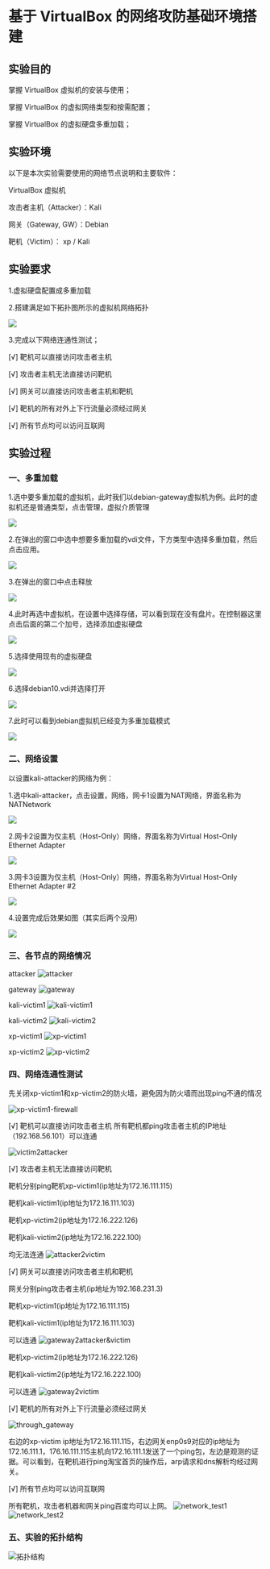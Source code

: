 # 基于 VirtualBox 的网络攻防基础环境搭建

## 实验目的

掌握 VirtualBox 虚拟机的安装与使用；

掌握 VirtualBox 的虚拟网络类型和按需配置；

掌握 VirtualBox 的虚拟硬盘多重加载；

## 实验环境

以下是本次实验需要使用的网络节点说明和主要软件：

VirtualBox 虚拟机

攻击者主机（Attacker）：Kali

网关（Gateway, GW）：Debian

靶机（Victim）： xp / Kali

## 实验要求

1.虚拟硬盘配置成多重加载

2.搭建满足如下拓扑图所示的虚拟机网络拓扑

![ ](images/vb-exp-layout.png)

3.完成以下网络连通性测试；

[√] 靶机可以直接访问攻击者主机

[√] 攻击者主机无法直接访问靶机

[√] 网关可以直接访问攻击者主机和靶机

[√] 靶机的所有对外上下行流量必须经过网关

[√] 所有节点均可以访问互联网

## 实验过程

### 一、多重加载

1.选中要多重加载的虚拟机，此时我们以debian-gateway虚拟机为例。此时的虚拟机还是普通类型，点击管理，虚拟介质管理

![ ](images/多重加载1.png)

2.在弹出的窗口中选中想要多重加载的vdi文件，下方类型中选择多重加载，然后点击应用。

![ ](images/多重加载2.png)

3.在弹出的窗口中点击释放

![ ](images/多重加载3.png)

4.此时再选中虚拟机，在设置中选择存储，可以看到现在没有盘片。在控制器这里点击后面的第二个加号，选择添加虚拟硬盘

![ ](images/多重加载4.png)

5.选择使用现有的虚拟硬盘

![ ](images/多重加载5.png)

6.选择debian10.vdi并选择打开

![ ](images/多重加载6.png)

7.此时可以看到debian虚拟机已经变为多重加载模式

![ ](images/多重加载7.png)

### 二、网络设置

以设置kali-attacker的网络为例：

1.选中kali-attacker，点击设置，网络，网卡1设置为NAT网络，界面名称为NATNetwork

![ ](images/网络设置1.png)

2.网卡2设置为仅主机（Host-Only）网络，界面名称为Virtual Host-Only Ethernet Adapter

![ ](images/网络设置2.png)

3.网卡3设置为仅主机（Host-Only）网络，界面名称为Virtual Host-Only Ethernet Adapter #2

![ ](images/网络设置3.png)

4.设置完成后效果如图（其实后两个没用）

![ ](images/attacker1.png)

### 三、各节点的网络情况

attacker
![attacker](images/attacker.png)

gateway
![gateway](images/debian_gateway.png)

kali-victim1
![kali-victim1](images/kali-victim1.png)

kali-victim2
![kali-victim2](images/kali-victim2.png)

xp-victim1
![xp-victim1](images/xp-victim1.png)

xp-victim2
![xp-victim2](images/xp-victim2.png)

### 四、网络连通性测试

先关闭xp-victim1和xp-victim2的防火墙，避免因为防火墙而出现ping不通的情况

![xp-victim1-firewall](images/xp-victim1-firewall.png)

[√] 靶机可以直接访问攻击者主机
所有靶机都ping攻击者主机的IP地址（192.168.56.101）可以连通

![victim2attacker](images/victim2attacker.png)

[√] 攻击者主机无法直接访问靶机

靶机分别ping靶机xp-victim1(ip地址为172.16.111.115)

靶机kali-victim1(ip地址为172.16.111.103)

靶机xp-victim2(ip地址为172.16.222.126)

靶机kali-victim2(ip地址为172.16.222.100)

均无法连通
![attacker2victim](images/attacker2victim.png)

[√] 网关可以直接访问攻击者主机和靶机

网关分别ping攻击者主机(ip地址为192.168.231.3)

靶机xp-victim1(ip地址为172.16.111.115)

靶机kali-victim1(ip地址为172.16.111.103)

可以连通
![gateway2attacker&victim](images/gateway2attacker&victim.png)

靶机xp-victim2(ip地址为172.16.222.126)

靶机kali-victim2(ip地址为172.16.222.100)

可以连通
![gateway2victim](images/gateway2victim.png)

[√] 靶机的所有对外上下行流量必须经过网关

![through_gateway](images/through_gateway.png)

右边的xp-victim ip地址为172.16.111.115，右边网关enp0s9对应的ip地址为172.16.111.1，176.16.111.115主机向172.16.111.1发送了一个ping包，左边是观测的证据。可以看到，在靶机进行ping淘宝首页的操作后，arp请求和dns解析均经过网关。

[√] 所有节点均可以访问互联网

所有靶机，攻击者机器和网关ping百度均可以上网。
![network_test1](images/network_test1.png)
![network_test2](images/network_test2.png)

### 五、实验的拓扑结构

![拓扑结构](images/拓扑结构.png)
